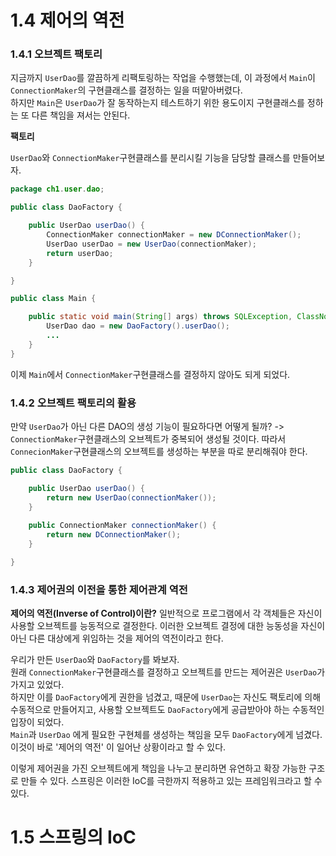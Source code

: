 # 1.4 제어의 역전
### 1.4.1 오브젝트 팩토리
지금까지 `UserDao`를 깔끔하게 리팩토링하는 작업을 수행했는데, 이 과정에서 `Main`이 `ConnectionMaker`의 구현클래스를 결정하는 일을 떠맡아버렸다. <br/>
하지만 `Main`은 `UserDao`가 잘 동작하는지 테스트하기 위한 용도이지 구현클래스를 정하는 또 다른 책임을 져서는 안된다. <br/>

**팩토리**
<br/>

`UserDao`와 `ConnectionMaker`구현클래스를 분리시킬 기능을 담당할 클래스를 만들어보자.
```java
package ch1.user.dao;

public class DaoFactory {

    public UserDao userDao() {
        ConnectionMaker connectionMaker = new DConnectionMaker();
        UserDao userDao = new UserDao(connectionMaker);
        return userDao;
    }

}
```
```java
public class Main {

    public static void main(String[] args) throws SQLException, ClassNotFoundException {
        UserDao dao = new DaoFactory().userDao();
        ...
    }
}
```
이제 `Main`에서 `ConnectionMaker`구현클래스를 결정하지 않아도 되게 되었다.

### 1.4.2 오브젝트 팩토리의 활용
만약 `UserDao`가 아닌 다른 DAO의 생성 기능이 필요하다면 어떻게 될까? -> `ConnectionMaker`구현클래스의 오브젝트가 중복되어 생성될 것이다.
따라서 `ConnecionMaker`구현클래스의 오브젝트를 생성하는 부분을 따로 분리해줘야 한다.
```java
public class DaoFactory {

    public UserDao userDao() {
        return new UserDao(connectionMaker());
    }
    
    public ConnectionMaker connectionMaker() {
        return new DConnectionMaker();
    }

}
```

### 1.4.3 제어권의 이전을 통한 제어관계 역전
**제어의 역전(Inverse of Control)이란?**
일반적으로 프로그램에서 각 객체들은 자신이 사용할 오브젝트를 능동적으로 결정한다. 이러한 오브젝트 결정에 대한 능동성을 자신이 아닌 다른 대상에게 위임하는 것을 제어의 역전이라고 한다.
<br/>

우리가 만든 `UserDao`와 `DaoFactory`를 봐보자. <br/>
원래 `ConnectionMaker`구현클래스를 결정하고 오브젝트를 만드는 제어권은 `UserDao`가 가지고 있었다. <br/>
하지만 이를 `DaoFactory`에게 권한을 넘겼고, 때문에 `UserDao`는 자신도 팩토리에 의해 수동적으로 만들어지고, 사용할 오브젝트도 `DaoFactory`에게 공급받아야 하는 수동적인 입장이 되었다. <br/>
`Main`과 `UserDao` 에게 필요한 구현체를 생성하는 책임을 모두 `DaoFactory`에게 넘겼다. 이것이 바로 '제어의 역전' 이 일어난 상황이라고 할 수 있다. <br/>

이렇게 제어권을 가진 오브젝트에게 책임을 나누고 분리하면 유연하고 확장 가능한 구조로 만들 수 있다. 스프링은 이러한 IoC를 극한까지 적용하고 있는 프레임워크라고 할 수 있다.

# 1.5 스프링의 IoC

